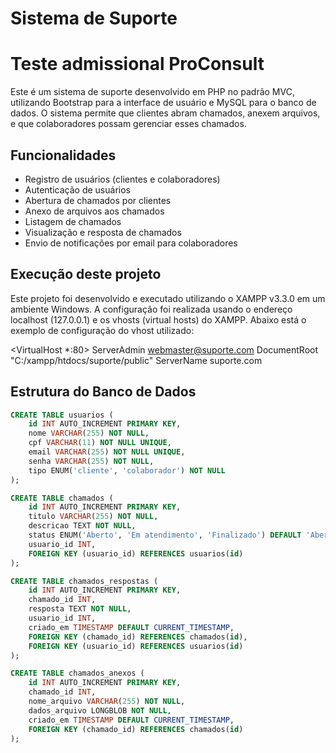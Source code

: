# Sistema de Suporte
# Teste admissional ProConsult

Este é um sistema de suporte desenvolvido em PHP no padrão MVC, utilizando Bootstrap para a interface de usuário e MySQL para o banco de dados. O sistema permite que clientes abram chamados, anexem arquivos, e que colaboradores possam gerenciar esses chamados.

## Funcionalidades

- Registro de usuários (clientes e colaboradores)
- Autenticação de usuários
- Abertura de chamados por clientes
- Anexo de arquivos aos chamados
- Listagem de chamados
- Visualização e resposta de chamados
- Envio de notificações por email para colaboradores

## Execução deste projeto
Este projeto foi desenvolvido e executado utilizando o XAMPP v3.3.0 em um ambiente Windows. A configuração foi realizada usando o endereço localhost (127.0.0.1) e os vhosts (virtual hosts) do XAMPP. Abaixo está o exemplo de configuração do vhost utilizado:

<VirtualHost *:80>
    ServerAdmin webmaster@suporte.com
    DocumentRoot "C:/xampp/htdocs/suporte/public"
    ServerName suporte.com
</VirtualHost>

## Estrutura do Banco de Dados

```sql
CREATE TABLE usuarios (
    id INT AUTO_INCREMENT PRIMARY KEY,
    nome VARCHAR(255) NOT NULL,
    cpf VARCHAR(11) NOT NULL UNIQUE,
    email VARCHAR(255) NOT NULL UNIQUE,
    senha VARCHAR(255) NOT NULL,
    tipo ENUM('cliente', 'colaborador') NOT NULL
);

CREATE TABLE chamados (
    id INT AUTO_INCREMENT PRIMARY KEY,
    titulo VARCHAR(255) NOT NULL,
    descricao TEXT NOT NULL,
    status ENUM('Aberto', 'Em atendimento', 'Finalizado') DEFAULT 'Aberto',
    usuario_id INT,
    FOREIGN KEY (usuario_id) REFERENCES usuarios(id)
);

CREATE TABLE chamados_respostas (
    id INT AUTO_INCREMENT PRIMARY KEY,
    chamado_id INT,
    resposta TEXT NOT NULL,
    usuario_id INT,
    criado_em TIMESTAMP DEFAULT CURRENT_TIMESTAMP,
    FOREIGN KEY (chamado_id) REFERENCES chamados(id),
    FOREIGN KEY (usuario_id) REFERENCES usuarios(id)
);

CREATE TABLE chamados_anexos (
    id INT AUTO_INCREMENT PRIMARY KEY,
    chamado_id INT,
    nome_arquivo VARCHAR(255) NOT NULL,
    dados_arquivo LONGBLOB NOT NULL,
    criado_em TIMESTAMP DEFAULT CURRENT_TIMESTAMP,
    FOREIGN KEY (chamado_id) REFERENCES chamados(id)
);

